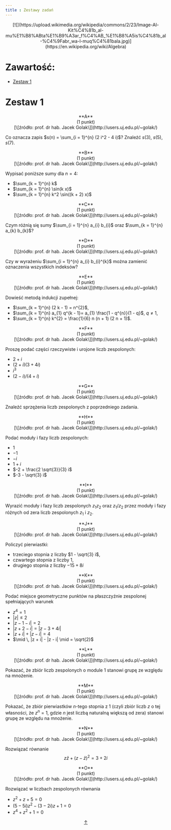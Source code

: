 ```yaml
---
title : Zestawy zadań
---
```


<center>
[![](https://upload.wikimedia.org/wikipedia/commons/2/23/Image-Al-Kit%C4%81b_al-mu%E1%B8%ABta%E1%B9%A3ar_f%C4%AB_%E1%B8%A5is%C4%81b_al-%C4%9Fabr_wa-l-muq%C4%81bala.jpg)](https://en.wikipedia.org/wiki/Algebra)
</center>



# Zawartość:

* [Zestaw 1](#zestaw-1)



# Zestaw 1

<center>
**A**
</center>

<center>
(1 punkt)
</center>

<center>
[\[źródło: prof. dr hab. Jacek Golak\]](http://users.uj.edu.pl/~golak/)
</center>

Co oznacza zapis $s(n) = \sum_{i = 1}^{n} (2 i^2 - 4 i)$? Znaleźć $s(3)$, $s(5)$, $s(7)$.

<center>
**B**
</center>

<center>
(1 punkt)
</center>

<center>
[\[źródło: prof. dr hab. Jacek Golak\]](http://users.uj.edu.pl/~golak/)
</center>

Wypisać poniższe sumy dla $n = 4$:

* $\sum_{k = 1}^{n} k$
* $\sum_{k = 1}^{n} \sin(k x)$
* $\sum_{k = 1}^{n} k^2 \sin((k + 2) x)$

<center>
**C**
</center>

<center>
(1 punkt)
</center>

<center>
[\[źródło: prof. dr hab. Jacek Golak\]](http://users.uj.edu.pl/~golak/)
</center>

Czym różnią się sumy $\sum_{i = 1}^{n} a_{i} b_{i}$ oraz $\sum_{k = 1}^{n} a_{k} b_{k}$?

<center>
**D**
</center>

<center>
(1 punkt)
</center>

<center>
[\[źródło: prof. dr hab. Jacek Golak\]](http://users.uj.edu.pl/~golak/)
</center>

Czy w wyrażeniu $\sum_{i = 1}^{n} a_{i} b_{i}^{k}$ można zamienić oznaczenia wszystkich indeksów?

<center>
**E**
</center>

<center>
(1 punkt)
</center>

<center>
[\[źródło: prof. dr hab. Jacek Golak\]](http://users.uj.edu.pl/~golak/)
</center>


Dowieść metodą indukcji zupełnej:

* $\sum_{k = 1}^{n} (2 k - 1) = n^{2}$,
* $\sum_{k = 1}^{n} a_{1} q^{k - 1}= a_{1} \frac{1 - q^{n}}{1 - q}$, $q \ne 1$,
* $\sum_{k = 1}^{n} k^{2} = \frac{1}{6} n (n + 1) (2 n + 1)$.

<center>
**F**
</center>

<center>
(1 punkt)
</center>

<center>
[\[źródło: prof. dr hab. Jacek Golak\]](http://users.uj.edu.pl/~golak/)
</center>

Proszę podać części rzeczywiste i urojone liczb zespolonych:

* $2 + i$
* $(2 + i) (3 + 4 i)$
* $i^{3}$
* $(2 - i) / (4 + i)$

<center>
**G**
</center>

<center>
(1 punkt)
</center>

<center>
[\[źródło: prof. dr hab. Jacek Golak\]](http://users.uj.edu.pl/~golak/)
</center>

Znaleźć sprzężenia liczb zespolonych z poprzedniego zadania.

<center>
**H**
</center>

<center>
(1 punkt)
</center>

<center>
[\[źródło: prof. dr hab. Jacek Golak\]](http://users.uj.edu.pl/~golak/)
</center>

Podać moduły i fazy liczb zespolonych:

* $1$
* $-1$
* $-i$
* $1 + i$
* $-2 + \frac{2 \sqrt{3}}{3} i$
* $-3 - \sqrt{3} i$

<center>
**I**
</center>

<center>
(1 punkt)
</center>

<center>
[\[źródło: prof. dr hab. Jacek Golak\]](http://users.uj.edu.pl/~golak/)
</center>

Wyrazić moduły i fazy liczb zespolonych $z_{1} z_{2}$ oraz $z_{1} / z_{2}$ przez moduły i fazy różnych
od zera liczb zespolonych $z_{1}$ i $z_{2}$.

<center>
**J**
</center>

<center>
(1 punkt)
</center>

<center>
[\[źródło: prof. dr hab. Jacek Golak\]](http://users.uj.edu.pl/~golak/)
</center>

Policzyć pierwiastki:

* trzeciego stopnia z liczby $1 - \sqrt{3} i$,
* czwartego stopnia z liczby $1$,
* drugiego stopnia z liczby $-15 + 8 i$

<center>
**K**
</center>

<center>
(1 punkt)
</center>

<center>
[\[źródło: prof. dr hab. Jacek Golak\]](http://users.uj.edu.pl/~golak/)
</center>

Podać miejsce geometryczne punktów na płaszczyźnie zespolonej spełniających warunek

* $z^{4} = 1$
* $| z | \le 2$
* $|z - 1 - i| = 2$
* $|z + 2 - i| = |z - 3 + 4i|$
* $|z + i| + |z - i| = 4$
* $\mid \, |z + i| - |z - i| \mid = \sqrt{2}$

<center>
**L**
</center>

<center>
(1 punkt)
</center>

<center>
[\[źródło: prof. dr hab. Jacek Golak\]](http://users.uj.edu.pl/~golak/)
</center>

Pokazać, że zbiór liczb zespolonych o module 1 stanowi grupę ze względu na mnożenie.

<center>
**M**
</center>

<center>
(1 punkt)
</center>

<center>
[\[źródło: prof. dr hab. Jacek Golak\]](http://users.uj.edu.pl/~golak/)
</center>

Pokazać, że zbiór pierwiastków $n$-tego stopnia z $1$ (czyli zbiór liczb $z$ o tej własności, 
że $z^{n} = 1$, gdzie $n$ jest liczbą naturalną większą od zera) stanowi grupę ze względu na
mnożenie.

<center>
**N**
</center>

<center>
(1 punkt)
</center>

<center>
[\[źródło: prof. dr hab. Jacek Golak\]](http://users.uj.edu.pl/~golak/)
</center>

Rozwiązać równanie
$$z \bar{z} + (z - \bar{z})^{2} = 3 + 2 i$$

<center>
**O**
</center>

<center>
(1 punkt)
</center>

<center>
[\[źródło: prof. dr hab. Jacek Golak\]](http://users.uj.edu.pl/~golak/)
</center>

Rozwiązać w liczbach zespolonych równania

* $z^2 + z + 5 = 0$
* $(5 - 5 i) z^2 - (3 - 2 i) z + 1 = 0$
* $z^4 + z^2 + 1 = 0$

<div style="text-align: center"><a href = #zawartość title = "zawartość">↑</a></div>
